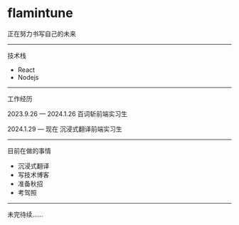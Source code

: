 # flamintune

正在努力书写自己的未来

---

技术栈

- React
- Nodejs

---

工作经历

2023.9.26 — 2024.1.26 百词斩前端实习生

2024.1.29 — 现在 沉浸式翻译前端实习生

---

目前在做的事情

- 沉浸式翻译
- 写技术博客
- 准备秋招
- 考驾照

---



未完待续......
